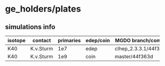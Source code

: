 # ge_holders/plates


## simulations info

| isotope | contact   | primaries | edep/coin | MGDO branch/commit | MaGe branch/commmit | notes |
| ------- | --------- | --------- | --------- | ------------------ | ------------------- | ----- |
| K40     | K.v.Sturm | 1e7       | edep      | clhep_2.3.3.1/44f363d | GERDAphaseII_g4.10/31834a8 | example |
| K40     | K.v.Sturm | 1e9       | coin      | master/44f363d     | GERDAphaseII/4a505b1 | example |
